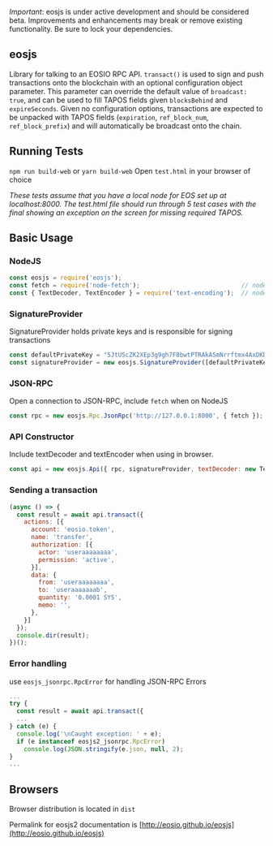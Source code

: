 *Important*: eosjs is under active development and should be considered beta. Improvements and enhancements may break or remove existing functionality. Be sure to lock your dependencies.

## eosjs

Library for talking to an EOSIO RPC API. `transact()` is used to sign and push transactions onto the blockchain with an optional configuration object parameter.  This parameter can override the default value of `broadcast: true`, and can be used to fill TAPOS fields given `blocksBehind` and `expireSeconds`.  Given no configuration options, transactions are expected to be unpacked with TAPOS fields (`expiration`, `ref_block_num`, `ref_block_prefix`) and will automatically be broadcast onto the chain.

## Running Tests

`npm run build-web` or `yarn build-web`
Open `test.html` in your browser of choice

*These tests assume that you have a local node for EOS set up at localhost:8000. The test.html file should run through 5 test cases with the final showing an exception on the screen for missing required TAPOS.*

## Basic Usage

### NodeJS
```js
const eosjs = require('eosjs');
const fetch = require('node-fetch');                            // node only; not needed in browsers
const { TextDecoder, TextEncoder } = require('text-encoding');  // node, IE11 and IE Edge Browsers
```

### SignatureProvider
SignatureProvider holds private keys and is responsible for signing transactions
```js
const defaultPrivateKey = "5JtUScZK2XEp3g9gh7F8bwtPTRAkASmNrrftmx4AxDKD5K4zDnr"; // useraaaaaaaa
const signatureProvider = new eosjs.SignatureProvider([defaultPrivateKey]);
```

### JSON-RPC
Open a connection to JSON-RPC, include `fetch` when on NodeJS
```js
const rpc = new eosjs.Rpc.JsonRpc('http://127.0.0.1:8000', { fetch });
```

### API Constructor
Include textDecoder and textEncoder when using in browser.
```js
const api = new eosjs.Api({ rpc, signatureProvider, textDecoder: new TextDecoder, textEncoder: new TextEncoder });
```

### Sending a transaction
```js
(async () => {
  const result = await api.transact({
    actions: [{
      account: 'eosio.token',
      name: 'transfer',
      authorization: [{
        actor: 'useraaaaaaaa',
        permission: 'active',
      }],
      data: {
        from: 'useraaaaaaaa',
        to: 'useraaaaaaab',
        quantity: '0.0001 SYS',
        memo: '',
      },
    }]
  });
  console.dir(result);
})();
```

### Error handling
use `eosjs_jsonrpc.RpcError` for handling JSON-RPC Errors
```js
...
try {
  const result = await api.transact({
  ...
} catch (e) {
  console.log('\nCaught exception: ' + e);
  if (e instanceof eosjs2_jsonrpc.RpcError)
    console.log(JSON.stringify(e.json, null, 2);
}
...
```

## Browsers
Browser distribution is located in `dist`

Permalink for eosjs2 documentation is [http://eosio.github.io/eosjs](http://eosio.github.io/eosjs)
